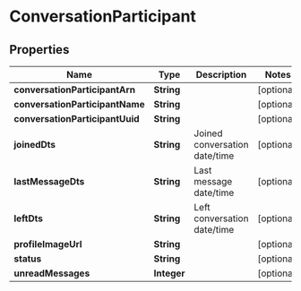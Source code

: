 

# ConversationParticipant


## Properties

| Name | Type | Description | Notes |
|------------ | ------------- | ------------- | -------------|
|**conversationParticipantArn** | **String** |  |  [optional] |
|**conversationParticipantName** | **String** |  |  [optional] |
|**conversationParticipantUuid** | **String** |  |  [optional] |
|**joinedDts** | **String** | Joined conversation date/time |  [optional] |
|**lastMessageDts** | **String** | Last message date/time |  [optional] |
|**leftDts** | **String** | Left conversation date/time |  [optional] |
|**profileImageUrl** | **String** |  |  [optional] |
|**status** | **String** |  |  [optional] |
|**unreadMessages** | **Integer** |  |  [optional] |



